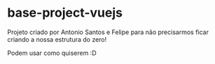 # base-project-vuejs

Projeto criado por Antonio Santos e Felipe para não precisarmos ficar criando a nossa estrutura do zero!

Podem usar como quiserem :D